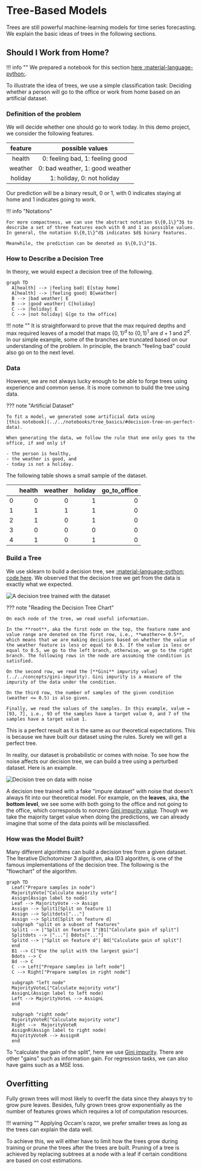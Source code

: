 # Tree-Based Models

Trees are still powerful machine-learning models for time series forecasting. We explain the basic ideas of trees in the following sections.

## Should I Work from Home?

!!! info ""
    We prepared a notebook for this section [here :material-language-python:](../../notebooks/tree_basics).

To illustrate the idea of trees, we use a simple classification task: Deciding whether a person will go to the office or work from home based on an artificial dataset.

### Definition of the problem

We will decide whether one should go to work today. In this demo project, we consider the following features.

| feature | possible values |
|:----:|:---:|
| health | 0: feeling bad, 1: feeling good |
| weather | 0: bad weather, 1: good weather |
| holiday | 1: holiday, 0: not holiday |


Our prediction will be a binary result, 0 or 1, with 0 indicates staying at home and 1 indicates going to work.

!!! info "Notations"

    For more compactness, we can use the abstract notation $\{0,1\}^3$ to describe a set of three features each with 0 and 1 as possible values. In general, the notation $\{0,1\}^d$ indicates $d$ binary features.

    Meanwhile, the prediction can be denoted as $\{0,1\}^1$.


### How to Describe a Decision Tree

In theory, we would expect a decision tree of the following.

```mermaid
graph TD
  A[health] --> |feeling bad| E[stay home]
  A[health] --> |feeling good| B[weather]
  B --> |bad weather| E
  B --> |good weather| C[holiday]
  C --> |holiday| E
  C --> |not holiday| G[go to the office]
```

!!! note ""
    It is straightforward to prove that the max required depths and max required leaves of a model that maps $\{0,1\}^d$ to $\{0,1\}^1$ are $d+1$ and $2^d$. In our simple example, some of the branches are truncated based on our understanding of the problem. In principle, the branch "feeling bad" could also go on to the next level.


### Data

However, we are not always lucky enough to be able to forge trees using experience and common sense. It is more common to build the tree using data.

??? note "Artificial Dataset"

    To fit a model, we generated some artificial data using
    [this notebook](../../notebooks/tree_basics/#decision-tree-on-perfect-data).

    When generating the data, we follow the rule that one only goes to the office, if and only if

    - the person is healthy,
    - the weather is good, and
    - today is not a holiday.


The following table shows a small sample of the dataset.

|    |   health |   weather |   holiday |   go_to_office |
|---:|---------:|----------:|----------:|---------------:|
|  0 |        0 |         0 |         1 |              0 |
|  1 |        1 |         1 |         1 |              0 |
|  2 |        1 |         0 |         1 |              0 |
|  3 |        0 |         0 |         0 |              0 |
|  4 |        1 |         0 |         1 |              0 |


### Build a Tree

We use sklearn to build a decision tree, see [:material-language-python: code here](../../notebooks/tree_basics/#decision-tree-on-perfect-data). We observed that the decision tree we get from the data is exactly what we expected.

![A decision tree trained with the dataset](../assets/tree.basics/decision-tree-100-pure.png)


??? note "Reading the Decision Tree Chart"

    On each node of the tree, we read useful information.

    In the **root**, aka the first node on the top, the feature name and value range are denoted on the first row, i.e., **weather<= 0.5**, which means that we are making decisions based on whether the value of the weather feature is less or equal to 0.5. If the value is less or equal to 0.5, we go to the left branch, otherwise, we go to the right branch. The following rows in the node are assuming the condition is satisfied.

    On the second row, we read the [**Gini** impurity value](../../concepts/gini-impurity). Gini impurity is a measure of the impurity of the data under the condition.

    On the third row, the number of samples of the given condition (weather <= 0.5) is also given.

    Finally, we read the values of the samples. In this example, value = [93, 7], i.e., 93 of the samples have a target value 0, and 7 of the samples have a target value 1.

This is a perfect result as it is the same as our theoretical expectations. This is because we have built our dataset using the rules. Surely we will get a perfect tree.

In reality, our dataset is probabilistic or comes with noise. To see how the noise affects our decision tree, we can build a tree using a perturbed dataset. Here is an example.

![Decision tree on data with noise](../assets/tree.basics/decision-tree-100-impure.png)

A decision tree trained with a fake "impure dataset" with noise that doesn't always fit into our theoretical model. For example, on the **leaves**, aka, **the bottom level**, we see some with both going to the office and not going to the office, which corresponds to nonzero [Gini impurity value](../../concepts/gini-impurity). Though we take the majority target value when doing the predictions, we can already imagine that some of the data points will be misclassified.

### How was the Model Built?

Many different algorithms can build a decision tree from a given dataset. The Iterative Dichotomizer 3 algorithm, aka ID3 algorithm, is one of the famous implementations of the decision tree. The following is the "flowchart" of the algorithm.


```mermaid
graph TD
  Leaf("Prepare samples in node")
  MajorityVote["Calculate majority vote"]
  Assign[Assign label to node]
  Leaf --> MajorityVote --> Assign
  Assign --> Split1[Split on feature 1]
  Assign --> Splitdots["..."]
  Assign --> Splitd[Split on feature d]
  subgraph "split on a subset of features"
  Split1 --> |"Split on feature 1"|B1["Calculate gain of split"]
  Splitdots --> |"..."| Bdots["..."]
  Splitd --> |"Split on feature d"| Bd["Calculate gain of split"]
  end
  B1 --> C["Use the split with the largest gain"]
  Bdots --> C
  Bd --> C
  C --> Left["Prepare samples in left node"]
  C --> Right["Prepare samples in right node"]

  subgraph "left node"
  MajorityVoteL["Calculate majority vote"]
  AssignL(Assign label to left node)
  Left --> MajorityVoteL --> AssignL
  end

  subgraph "right node"
  MajorityVoteR["Calculate majority vote"]
  Right -->  MajorityVoteR
  AssignR(Assign label to right node)
  MajorityVoteR --> AssignR
  end
```

To "calculate the gain of the split", here we use [Gini impurity](../../concepts/gini-impurity). There are other "gains" such as information gain. For regression tasks, we can also have gains such as a MSE loss.



## Overfitting

Fully grown trees will most likely to overfit the data since they always try to grow pure leaves. Besides, fully grown trees grow exponentially as the number of features grows which requires a lot of computation resources.

!!! warning ""
    Applying Occam's razor, we prefer smaller trees as long as the trees can explain the data well.

To achieve this, we will either have to limit how the trees grow during training or prune the trees after the trees are built. Pruning of a tree is achieved by replacing subtrees at a node with a leaf if certain conditions are based on cost estimations.
